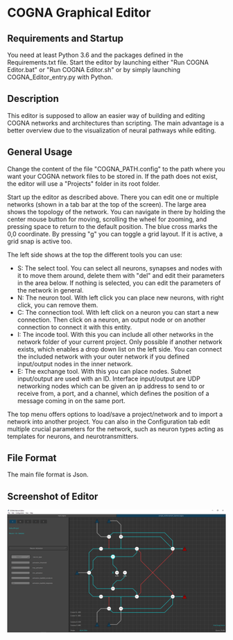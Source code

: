 # COGNA Graphical Editor

## Requirements and Startup
You need at least Python 3.6 and the packages defined in the Requirements.txt file.
Start the editor by launching either "Run COGNA Editor.bat" or "Run COGNA Editor.sh" or by simply launching COGNA_Editor_entry.py with Python.

## Description
This editor is supposed to allow an easier way of building and editing COGNA networks and architectures than scripting. The main advantage is a better overview due to the visualization of neural pathways while editing.

## General Usage
Change the content of the file "COGNA_PATH.config" to the path where you want your COGNA network files to be stored in. If the path does not exist, the editor will use a "Projects" folder in its root folder.

Start up the editor as described above. There you can edit one or multiple networks (shown in a tab bar at the top of the screen). The large area shows the topology of the network. You can navigate in there by holding the center mouse button for moving, scrolling the wheel for zooming, and pressing space to return to the default position. The blue cross marks the 0,0 coordinate. By pressing "g" you can toggle a grid layout. If it is active, a grid snap is active too.

The left side shows at the top the different tools you can use:
- S: The select tool. You can select all neurons, synapses and nodes with it to move them around, delete them with "del" and edit their parameters in the area below. If nothing is selected, you can edit the parameters of the network in general.
- N: The neuron tool. With left click you can place new neurons, with right click, you can remove them.
- C: The connection tool. With left click on a neuron you can start a new connection. Then click on a neuron, an output node or on another connection to connect it with this entity.
- I: The incode tool. With this you can include all other networks in the network folder of your current project. Only possible if another network exists, which enables a drop down list on the left side. You can connect the included network with your outer network if you defined input/output nodes in the inner network.
- E: The exchange tool. With this you can place nodes. Subnet input/output are used with an ID. Interface input/output are UDP networking nodes which can be given an ip address to send to or receive from, a port, and a channel, which defines the position of a message coming in on the same port.

The top menu offers options to load/save a project/network and to import a network into another project. You can also in the Configuration tab edit multiple crucial parameters for the network, such as neuron types acting as templates for neurons, and neurotransmitters.

## File Format
The main file format is Json.

## Screenshot of Editor
![Example Screenshot Dark Mode](https://github.com/Cycrus/COGNA_Editor/blob/main/planning/editor_example_image.PNG)

